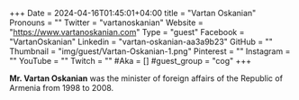 +++
Date = 2024-04-16T01:45:01+04:00
title = "Vartan Oskanian"
Pronouns = ""
Twitter = "vartanoskanian"
Website = "https://www.vartanoskanian.com"
Type = "guest"
Facebook = "VartanOskanian"
Linkedin = "vartan-oskanian-aa3a9b23"
GitHub = ""
Thumbnail = "img/guest/Vartan-Oskanian-1.png"
Pinterest = ""
Instagram = ""
YouTube = ""
Twitch = ""
#Aka = []
#guest_group = "cog"
+++

__Mr. Vartan Oskanian__ was the minister of foreign affairs of the Republic of Armenia from 1998 to 2008.
